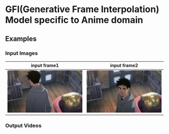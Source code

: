 # GFI(Generative Frame Interpolation) Model specific to Anime domain

## Examples
### Input Images
|input frame1|input frame2|
|---|---|
|![input frame 1](assets/frame1.png)|![input frame 1](assets/frame2.png)|
### Output Videos


